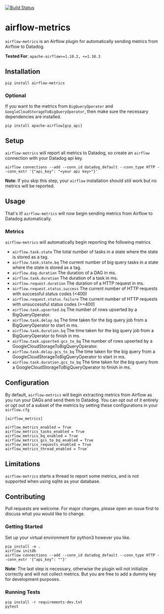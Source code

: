 [![Build Status](https://travis-ci.com/getsentry/airflow-metrics.svg?token=TJpWxpbKGxDuV8CPPRzL&branch=master)](https://travis-ci.com/getsentry/airflow-metrics)

# airflow-metrics

`airflow-metrics` is an Airflow plugin for automatically sending metrics from Airflow to Datadog.

**Tested For**: `apache-airflow>=1.10.2, <=1.10.3`

## Installation

```shell
pip install airflow-metrics
```

### Optional

If you want to the metrics from `BigQueryOperator` and `GoogleCloudStorageToBigQueryOperator`, then make sure the necessary dependencies are installed.

```shell
pip install apache-airflow[gcp_api]
```

## Setup

`airflow-metrics` will report all metrics to Datadog, so create an `airflow` connection with your Datadog api key.

```shell
airflow connections --add --conn_id datadog_default --conn_type HTTP --conn_extr '{"api_key": "<your api key>"}'
```

**Note**: If you skip this step, your `airflow` installation should still work but no metrics will be reported.

## Usage

That's it! `airflow-metrics` will now begin sending metrics from Airflow to Datadog automatically.

### Metrics

`airflow-metrics` will automatically begin reporting the following metrics

* `airflow.task.state` The total number of tasks in a state where the state is stored as a tag.
* `airflow.task.state.bq` The current number of big query tasks in a state where the state is stored as a tag.
* `airflow.dag.duration` The duration of a DAG in ms.
* `airflow.task.duration` The duration of a task in ms.
* `airflow.request.duration` The duration of a HTTP request in ms.
* `airflow.request.status.success` The current number of HTTP requests with successful status codes (<400)
* `airflow.request.status.failure` The current number of HTTP requests with unsuccessful status codes (>=400)
* `airflow.task.upserted.bq` The number of rows upserted by a BigQueryOperator.
* `airflow.task.delay.bq` The time taken for the big query job from a BigQueryOperator to start in ms.
* `airflow.task.duration.bq` The time taken for the big query job from a BigQueryOperator to finish in ms.
* `airflow.task.upserted.gcs_to_bq` The number of rows upserted by a GoogleCloudStorageToBigQueryOperator.
* `airflow.task.delay.gcs_to_bq` The time taken for the big query from a GoogleCloudStorageToBigQueryOperator to start in ms.
* `airflow.task.duration.gcs_to_bq` The time taken for the big query from a GoogleCloudStorageToBigQueryOperator to finish in ms.

## Configuration

By default, `airflow-metrics` will begin extracting metrics from Airflow as you run your DAGs and send them to Datadog. You can opt out of it entirely or opt out of a subset of the metrics by setting these configurations in your `airflow.cfg`

```
[airflow_metrics]

airflow_metrics_enabled = True
airflow_metrics_tasks_enabled = True
airflow_metrics_bq_enabled = True
airflow_metrics_gcs_to_bq_enabled = True
airflow_metrics_requests_enabled = True
airflow_metrics_thread_enabled = True`
```

## Limitations

`airflow-metrics` starts a thread to report some metrics, and is not supported when using sqlite as your database.

## Contributing

Pull requests are welcome. For major changes, please open an issue first to discuss what you would like to change.

### Getting Started

Set up your virtual environment for python3 however you like.

```shell
pip install -e .
airflow initdb
airflow connections --add --conn_id datadog_default --conn_type HTTP --conn_extr '{"api_key": ""}'
```

**Note**: The last step is necessary, otherwise the plugin will not initialize correctly and will not collect metrics. But you are free to add a dummy key for development purposes.

### Running Tests

```shell
pip install -r requirements-dev.txt
pytest
```
